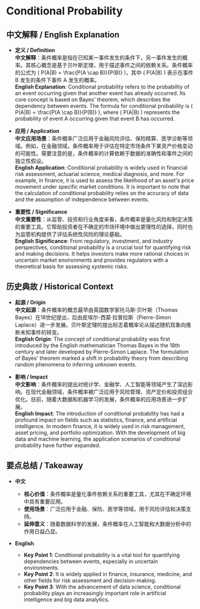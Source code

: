 # Conditional Probability

## 中文解释 / English Explanation

* **定义 / Definition**  
  **中文解释**：条件概率是指在已知某一事件发生的条件下，另一事件发生的概率。其核心概念是基于贝叶斯定理，用于描述事件之间的依赖关系。条件概率的公式为 \( P(A|B) = \frac{P(A \cap B)}{P(B)} \)，其中 \( P(A|B) \) 表示在事件 B 发生的条件下事件 A 发生的概率。  
  **English Explanation**: Conditional probability refers to the probability of an event occurring given that another event has already occurred. Its core concept is based on Bayes' theorem, which describes the dependency between events. The formula for conditional probability is \( P(A|B) = \frac{P(A \cap B)}{P(B)} \), where \( P(A|B) \) represents the probability of event A occurring given that event B has occurred.

* **应用 / Application**  
  **中文应用场景**：条件概率广泛应用于金融风险评估、保险精算、医学诊断等领域。例如，在金融领域，条件概率用于评估在特定市场条件下某资产价格变动的可能性。需要注意的是，条件概率的计算依赖于数据的准确性和事件之间的独立性假设。  
  **English Application**: Conditional probability is widely used in financial risk assessment, actuarial science, medical diagnosis, and more. For example, in finance, it is used to assess the likelihood of an asset's price movement under specific market conditions. It is important to note that the calculation of conditional probability relies on the accuracy of data and the assumption of independence between events.

* **重要性 / Significance**  
  **中文重要性**：从监管、投资和行业角度来看，条件概率是量化风险和制定决策的重要工具。它帮助投资者在不确定的市场环境中做出更理性的选择，同时也为监管机构提供了评估系统性风险的理论基础。  
  **English Significance**: From regulatory, investment, and industry perspectives, conditional probability is a crucial tool for quantifying risk and making decisions. It helps investors make more rational choices in uncertain market environments and provides regulators with a theoretical basis for assessing systemic risks.

## 历史典故 / Historical Context

* **起源 / Origin**  
  **中文起源**：条件概率的概念最早由英国数学家托马斯·贝叶斯（Thomas Bayes）在18世纪提出，后由皮埃尔-西蒙·拉普拉斯（Pierre-Simon Laplace）进一步发展。贝叶斯定理的提出标志着概率论从描述随机现象向推断未知事件的转变。  
  **English Origin**: The concept of conditional probability was first introduced by the English mathematician Thomas Bayes in the 18th century and later developed by Pierre-Simon Laplace. The formulation of Bayes' theorem marked a shift in probability theory from describing random phenomena to inferring unknown events.

* **影响 / Impact**  
  **中文影响**：条件概率的提出对统计学、金融学、人工智能等领域产生了深远影响。在现代金融领域，条件概率被广泛应用于风险管理、资产定价和投资组合优化。目前，随着大数据和机器学习的发展，条件概率的应用场景进一步扩展。  
  **English Impact**: The introduction of conditional probability has had a profound impact on fields such as statistics, finance, and artificial intelligence. In modern finance, it is widely used in risk management, asset pricing, and portfolio optimization. With the development of big data and machine learning, the application scenarios of conditional probability have further expanded.

## 要点总结 / Takeaway

* **中文**  
  - **核心价值**：条件概率是量化事件依赖关系的重要工具，尤其在不确定环境中具有重要应用。  
  - **使用场景**：广泛应用于金融、保险、医学等领域，用于风险评估和决策支持。  
  - **延伸意义**：随着数据科学的发展，条件概率在人工智能和大数据分析中的作用日益凸显。

* **English**  
  - **Key Point 1**: Conditional probability is a vital tool for quantifying dependencies between events, especially in uncertain environments.  
  - **Key Point 2**: It is widely applied in finance, insurance, medicine, and other fields for risk assessment and decision-making.  
  - **Key Point 3**: With the advancement of data science, conditional probability plays an increasingly important role in artificial intelligence and big data analytics.